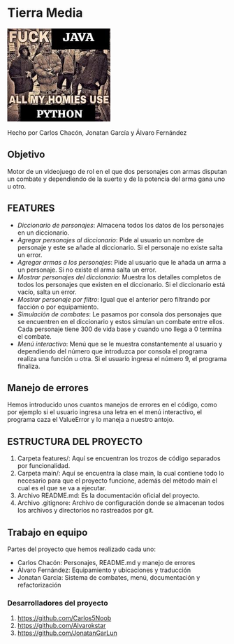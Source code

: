 # Tierra Media

![](img/meme.jpg)

Hecho por Carlos Chacón, Jonatan García y Álvaro Fernández

## Objetivo

Motor de un videojuego de rol en el que dos personajes con armas disputan un combate y dependiendo de la suerte y de la potencia del arma gana uno u otro. 

## FEATURES

- *Diccionario de personajes*: Almacena todos los datos de los personajes en un diccionario. 
- *Agregar personajes al diccionario*: Pide al usuario un nombre de personaje y este se añade al diccionario. Si el personaje no existe salta un error. 
- *Agregar armas a los personajes*: Pide al usuario que le añada un arma a un personaje. Si no existe el arma salta un error. 
- *Mostrar personajes del diccionario*: Muestra los detalles completos de todos los personajes que existen en el diccionario. Si el diccionario está vacío, salta un error. 
- *Mostrar personaje por filtro*: Igual que el anterior pero filtrando por facción o por equipamiento. 
- *Simulación de combates*: Le pasamos por consola dos personajes que se encuentren en el diccionario y estos simulan un combate entre ellos. Cada personaje tiene 300 de vida base y cuando uno llega a 0 termina el combate.
- *Menú interactivo*: Menú que se le muestra constantemente al usuario y dependiendo del número que introduzca por consola el programa realiza una función u otra. Si el usuario ingresa el número 9, el programa finaliza.

## Manejo de errores

Hemos introducido unos cuantos manejos de errores en el código, como por ejemplo si el usuario ingresa una letra en el menú interactivo, el programa caza el ValueError y lo maneja a nuestro antojo. 

## ESTRUCTURA DEL PROYECTO

1. Carpeta features/: Aquí se encuentran los trozos de código separados por funcionalidad.
2. Carpeta main/: Aquí se encuentra la clase main, la cual contiene todo lo necesario para que el proyecto funcione, además del método main el cual es el que se va a ejecutar. 
3. Archivo README.md: Es la documentación oficial del proyecto.
4. Archivo .gitignore: Archivo de configuración donde se almacenan todos los archivos y directorios no rastreados por git.

## Trabajo en equipo

Partes del proyecto que hemos realizado cada uno: 
- Carlos Chacón: Personajes, README.md y manejo de errores
- Álvaro Fernández: Equipamiento y ubicaciones y traducción
- Jonatan García: Sistema de combates, menú, documentación y refactorización

### Desarrolladores del proyecto
1. https://github.com/Carlos5Noob
2. https://github.com/Alvarokstar
3. https://github.com/JonatanGarLun